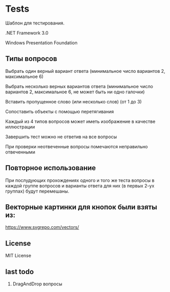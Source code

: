# Tests

Шаблон для тестирования.

.NET Framework 3.0

Windows Presentation Foundation

## Типы вопросов

Выбрать один верный вариант ответа (минимальное число вариантов 2, максимальное 6)

Выбрать несколько верных вариантов ответа (минимальное число вариантов 2, максимальное 6, не может быть ни одно	 галочки)

Вставить пропущенное слово (или несколько слов) (от 1 до 3)

Сопоставить объекты с помощью перетягивания

Каждый из 4 типов вопросов может иметь изображение в качестве иллюстрации

Завершить тест можно не ответив на все вопросы

При проверки неотвеченные вопросы помечаются неправильно отвеченными



## Повторное использование

При послудующих прохождениях одного и того же теста вопросы в каждой группе вопросов и варианты ответа для них (в первых 2-ух группах) будут перемешаны.

## Векторные картинки для кнопок были взяты из:

https://www.svgrepo.com/vectors/

## License

MIT License

## last todo

1) DragAndDrop вопросы